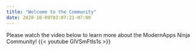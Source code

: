 ```yaml
---
title: "Welcome to the Community"
date: 2020-10-09T03:07:21-07:00
---
```

Please watch the video below to learn more about the ModernApps Ninja Community!
{{< youtube GlVSmFtIs1s >}}